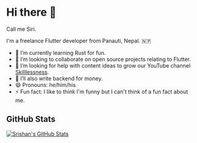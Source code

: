 # Hi there 👋

Call me Siri.

I'm a freelance Flutter developer from Panauti, Nepal. :nepal:

- 🌱 I’m currently learning Rust for fun.
- 👯 I’m looking to collaborate on open source projects relating to Flutter.
- 🤔 I’m looking for help with content ideas to grow our YouTube channel [Skilllessness](https://www.youtube.com/channel/UCzKrqg3K61jWpid3WFwchbg).
- 🔭 I’ll also write backend for money.
- 😄 Pronouns: he/him/his
- ⚡ Fun fact: I like to think I'm funny but I can't think of a fun fact about me.

## GitHub Stats

[![Srishan's GitHub Stats](https://github-readme-stats.vercel.app/api?username=ShakyaCsun&count_private=true&theme=github_dark&show_icons=true)](https://github.com/ShakyaCsun)

<!--
**ShakyaCsun/ShakyaCsun** is a ✨ _special_ ✨ repository because its `README.md` (this file) appears on your GitHub profile.

Here are some ideas to get you started:

- 💬 Ask me about ...
- 📫 How to reach me: ...
-->

